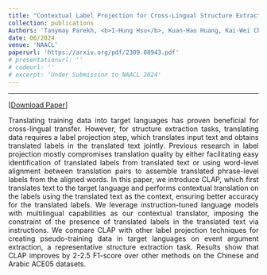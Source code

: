 ```yaml
---
title: "Contextual Label Projection for Cross-Lingual Structure Extraction"
collection: publications
Authors: 'Tanymay Parekh, <b>I-Hung Hsu</b>, Kuan-Hao Huang, Kai-Wei Chang, Nanyun Peng.'
date: 06/2024
venue: 'NAACL'
paperurl: 'https://arxiv.org/pdf/2309.08943.pdf'
# presentationurl: ''
# codeurl: ''
# excerpt: 'Under Submission to NAACL 2024'
---
```

---
<a href='https://arxiv.org/pdf/2309.08943.pdf' target="_blank">[Download Paper]</a>

<p align="justify">
Translating training data into target languages has proven beneficial for cross-lingual transfer. However, for structure extraction tasks, translating data requires a label projection step, which translates input text and obtains translated labels in the translated text jointly. Previous research in label projection mostly compromises translation quality by either facilitating easy identification of translated labels from translated text or using word-level alignment between translation pairs to assemble translated phrase-level labels from the aligned words. In this paper, we introduce CLAP, which first translates text to the target language and performs contextual translation on the labels using the translated text as the context, ensuring better accuracy for the translated labels. We leverage instruction-tuned language models with multilingual capabilities as our contextual translator, imposing the constraint of the presence of translated labels in the translated text via instructions. We compare CLAP with other label projection techniques for creating pseudo-training data in target languages on event argument extraction, a representative structure extraction task. Results show that CLAP improves by 2-2.5 F1-score over other methods on the Chinese and Arabic ACE05 datasets.
</p>